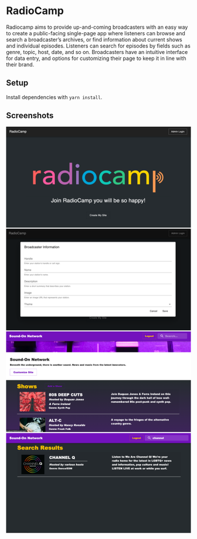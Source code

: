 # RadioCamp

Radiocamp aims to provide up-and-coming broadcasters with an easy way to create a public-facing single-page app where listeners can browse and search a broadcaster’s archives, or find information about current shows and individual episodes. Listeners can search for episodes by fields such as genre, topic, host, date, and so on. Broadcasters have an intuitive interface for data entry, and options for customizing their page to keep it in line with their brand.

## Setup

Install dependencies with `yarn install`.


## Screenshots
!['Welcome!'](https://github.com/christophertoy/radiocamp/blob/main/docs/Welcome.png?raw=true)
!['Broadcaster Form'](https://github.com/christophertoy/radiocamp/blob/main/docs/Broadcaster%20Form.png?raw=true)
!['Broadcaster Shows'](https://github.com/christophertoy/radiocamp/blob/main/docs/Broadcaster%20Shows.png?raw=true)
!['Search Results'](https://github.com/christophertoy/radiocamp/blob/main/docs/Search%20Results.png?raw=true)
